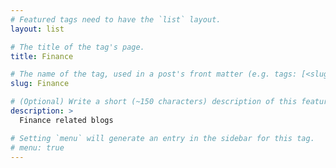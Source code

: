 ```yaml
---
# Featured tags need to have the `list` layout.
layout: list

# The title of the tag's page.
title: Finance

# The name of the tag, used in a post's front matter (e.g. tags: [<slug>]).
slug: Finance

# (Optional) Write a short (~150 characters) description of this featured tag.
description: >
  Finance related blogs

# Setting `menu` will generate an entry in the sidebar for this tag.
# menu: true
---
```

